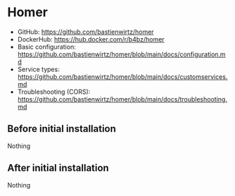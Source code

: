 # Homer

- GitHub: <https://github.com/bastienwirtz/homer>
- DockerHub: <https://hub.docker.com/r/b4bz/homer>
- Basic configuration: <https://github.com/bastienwirtz/homer/blob/main/docs/configuration.md>
- Service types: <https://github.com/bastienwirtz/homer/blob/main/docs/customservices.md>
- Troubleshooting (CORS): <https://github.com/bastienwirtz/homer/blob/main/docs/troubleshooting.md>

## Before initial installation

Nothing

## After initial installation

Nothing
